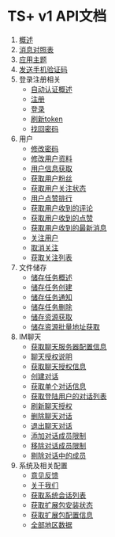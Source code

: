 # TS+ v1 API文档

1. [概述](overview.md)
2. [消息对照表](messages.md)
3. [应用主题](theme.md)
4. [发送手机验证码](send-code.md)
5. 登录注册相关
    - [自动认证概述](token-overview.md)
    - [注册](register.md)
    - [登录](login.md)
    - [刷新token](flush-token.md)
    - [找回密码](findback-password.md)
6. 用户
    - [修改密码](change-password.md)
    - [修改用户资料](edit-user-profile.md)
    - [用户信息获取](get-user-info.md)
    - [获取用户粉丝](get-user-fans.md)
    - [获取用户关注状态](get-user-follow-status.md)
    - [用户点赞排行](diggs-rank.md)
    - [获取用户收到的评论](get-user-comments.md)
    - [获取用户收到的点赞](get-user-diggs.md)
    - [获取用户收到的最新消息](flush-user-messages.md)
    - [关注用户](follow-user.md)
    - [取消关注](unfollow-user.md)
    - [获取关注列表](get-follow-users.md)
7. 文件储存
    - [储存任务概述](storage-task-overview.md)
    - [储存任务创建](storage-task-create.md)
    - [储存任务通知](storage-task-notice.md)
    - [储存任务删除](storage-task-delete.md)
    - [储存资源获取](storage-task-get.md)
    - [储存资源批量地址获取](storage/batch-show-storage.md)
8. IM聊天
    - [获取聊天服务器配置信息](get-im-server-info.md)
	- [聊天授权说明](im-token-description.md)
    - [获取聊天授权信息](get-im-token.md)
	- [创建对话](create-conversation.md)
	- [获取单个对话信息](get-single-conversation.md)
	- [获取登陆用户的对话列表](get-user-conversations.md)
	- [刷新聊天授权](flush-im-token.md)
	- [删除聊天对话](delete-im-conversation.md)
	- [退出聊天对话](quit-im-conversation.md)
	- [添加对话成员限制](add-conversation-user-limit.md)
	- [移除对话成员限制](remove-conversation-user-limit.md)
	- [剔除对话中的成员](remove-conversation-user.md)
9. 系统及相关配置
    - [意见反馈](feedback.md)
    - [关于我们](about.md)
    - [获取系统会话列表](get-system-conversation.md)
    - [获取扩展包安装状态](get-component-status.md)
    - [获取扩展包配置信息](get-component-info.md)
    - [全部地区数据](areas/readme.md)